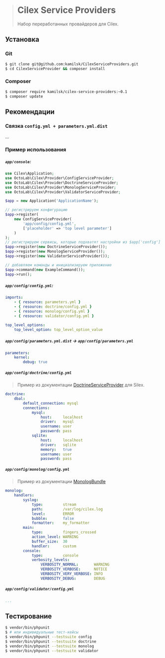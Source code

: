 > # Cilex Service Providers
>
> Набор переработанных провайдеров для Cilex.

## Установка

### Git

```bash
$ git clone git@github.com:kamilsk/CilexServiceProviders.git
$ cd CilexServiceProvider && composer install
```

### Composer

```bash
$ composer require kamilsk/cilex-service-providers:~0.1
$ composer update
```

## Рекомендации

### Связка `config.yml + parameters.yml.dist`

...

### Пример использования

##### `app/console`:

```php
use Cilex\Application;
use OctoLab\Cilex\Provider\ConfigServiceProvider;
use OctoLab\Cilex\Provider\DoctrineServiceProvider;
use OctoLab\Cilex\Provider\MonologServiceProvider;
use OctoLab\Cilex\Provider\ValidatorServiceProvider;

$app = new Application('ApplicationName');

// регистрируем конфигурацию
$app->register(
    new ConfigServiceProvider(
        'app/config/config.yml',
        ['placeholder' => 'top level parameter']
    )
);
// регистрируем сервисы, которые подхватят настройки из $app['config']
$app->register(new DoctrineServiceProvider());
$app->register(new MonologServiceProvider());
$app->register(new ValidatorServiceProvider());

// добавляем команды и инициализируем приложение
$app->command(new ExampleCommand());
$app->run();
```

##### `app/config/config.yml`:

```yaml
imports:
    - { resource: parameters.yml }
    - { resource: doctrine/config.yml }
    - { resource: monolog/config.yml }
    - { resource: validator/config.yml }

top_level_options:
    top_level_option: top_level_option_value
```

##### `app/config/parameters.yml.dist` -> `app/config/parameters.yml`

```yaml
parameters:
    kernel:
        debug: true
```

##### `app/config/doctrine/config.yml`

> Пример из документации [DoctrineServiceProvider](http://silex.sensiolabs.org/doc/providers/doctrine.html) для Silex.

```yaml
doctrine:
    dbal:
        default_connection: mysql
        connections:
            mysql:
                host:     localhost
                driver:   mysql
                username: user
                password: pass
            sqlite:
                host:     localhost
                driver:   sqlite
                memory:   true
                username: user
                password: pass
```

##### `app/config/monolog/config.yml`

> Пример из документации [MonologBundle](http://symfony.com/doc/current/reference/configuration/monolog.html)

```yaml
monolog:
    handlers:
        syslog:
            type:         stream
            path:         /var/log/cilex.log
            level:        ERROR
            bubble:       false
            formatter:    my_formatter
        main:
            type:         fingers_crossed
            action_level: WARNING
            buffer_size:  30
            handler:      custom
        console:
            type:         console
            verbosity_levels:
                VERBOSITY_NORMAL:       WARNING
                VERBOSITY_VERBOSE:      NOTICE
                VERBOSITY_VERY_VERBOSE: INFO
                VERBOSITY_DEBUG:        DEBUG
```

##### `app/config/validator/config.yml`

```yml
...
```

## Тестирование

```bash
$ vendor/bin/phpunit
$ # или индивидуальные тест-кейсы
$ vendor/bin/phpunit --testsuite config
$ vendor/bin/phpunit --testsuite doctrine
$ vendor/bin/phpunit --testsuite monolog
$ vendor/bin/phpunit --testsuite validator
```
